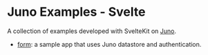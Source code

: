 # Juno Examples - Svelte

A collection of examples developed with SvelteKit on [Juno](https://juno.build).

- [form](./form): a sample app that uses Juno datastore and authentication.

